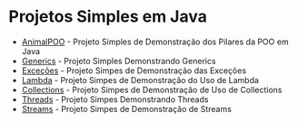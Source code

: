 # Projetos Simples em Java

* [AnimalPOO](https://github.com/JulianeMaran32/simple-java-projects/tree/main/AnimalPOO) - Projeto Simples de Demonstração dos Pilares da POO em Java
* [Generics](https://github.com/JulianeMaran32/simple-java-projects/tree/main/Generics) - Projeto Simples Demonstrando Generics
* [Exceções]() - Projeto Simpes de Demonstração das Exceções
* [Lambda]() - Projeto Simpes de Demonstração do Uso de Lambda
* [Collections]() - Projeto Simpes de Demonstração de Uso de Collections
* [Threads]() - Projeto Simpes Demonstrando Threads
* [Streams]() - Projeto Simpes de Demonstração de Streams
